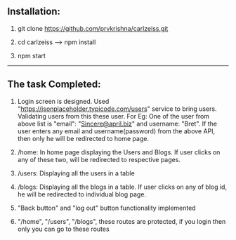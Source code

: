 Installation:
-------------------
1) git clone https://github.com/prvkrishna/carlzeiss.git

2) cd carlzeiss --> npm install
3) npm start

----------------------------------------------------------------------------------------------------
 The task Completed:
----------------------------------------------------------------------------------------------------
1) Login screen is designed. 
   Used "https://jsonplaceholder.typicode.com/users" service to bring users. Validating users from this 
   these user. 
    For Eg: One of the user from above list is "email": "Sincere@april.biz" and username: "Bret".
    If the user enters any email and username(password) from the above API, then only he will be redirected to home page.

2) /home: In home page displaying the Users and Blogs. 
   If user clicks on any of these two, will be redirected to respective pages.

3) /users: Displaying all the users in a table

4) /blogs: Displaying all the blogs in a table.
   If user clicks on any of blog id, he will be redirected to individual blog page.

5) "Back button" and "log out" button functionality implemented

6) "/home", "/users", "/blogs", these routes are protected, if you login then only you can go to these routes

